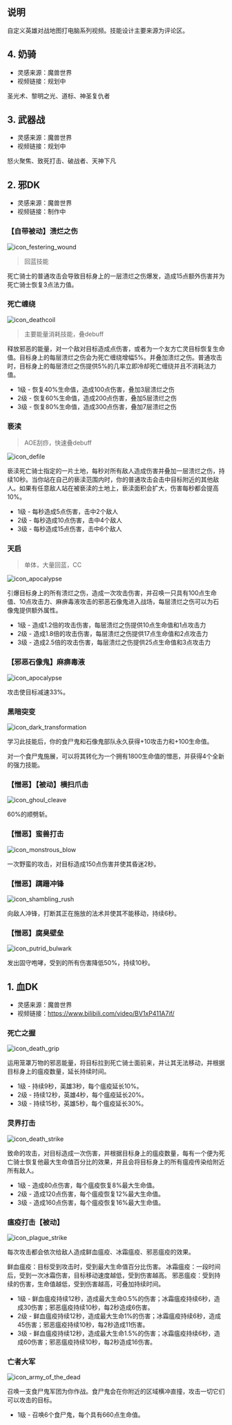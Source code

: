 ## 说明

自定义英雄对战地图打电脑系列视频。技能设计主要来源为评论区。

## 4. 奶骑

- 灵感来源：魔兽世界
- 视频链接：规划中

圣光术、黎明之光、道标、神圣复仇者

## 3. 武器战

- 灵感来源：魔兽世界
- 视频链接：规划中

怒火聚焦、致死打击、破战者、天神下凡

## 2. 邪DK

- 灵感来源：魔兽世界
- 视频链接：制作中

### 【自带被动】溃烂之伤

![icon_festering_wound](textures/spell_yorsahj_bloodboil_purpleoil.jpg)

> 回蓝技能

死亡骑士的普通攻击会导致目标身上的一层溃烂之伤爆发，造成15点额外伤害并为死亡骑士恢复3点法力值。

### 死亡缠绕

![icon_deathcoil](textures/spell_shadow_deathcoil.jpg)

> 主要能量消耗技能，叠debuff

释放邪恶的能量，对一个敌对目标造成点伤害，或者为一个友方亡灵目标恢复生命值。目标身上的每层溃烂之伤会为死亡缠绕增幅5%。并叠加溃烂之伤。普通攻击时，目标身上的每层溃烂之伤提供5%的几率立即冷却死亡缠绕并且不消耗法力值。

- 1级 - 恢复40%生命值，造成100点伤害，叠加3层溃烂之伤
- 2级 - 恢复60%生命值，造成200点伤害，叠加5层溃烂之伤
- 3级 - 恢复80%生命值，造成300点伤害，叠加7层溃烂之伤

### 亵渎

> AOE刮痧，快速叠debuff

![icon_defile](textures/spell_deathknight_defile.jpg)

亵渎死亡骑士指定的一片土地，每秒对所有敌人造成伤害并叠加一层溃烂之伤，持续10秒。当你站在自己的亵渎范围内时，你的普通攻击会击中目标附近的其他敌人。如果有任意敌人站在被亵渎的土地上，亵渎面积会扩大，伤害每秒都会提高10%。

- 1级 - 每秒造成5点伤害，击中2个敌人
- 2级 - 每秒造成10点伤害，击中4个敌人
- 3级 - 每秒造成15点伤害，击中6个敌人

### 天启

> 单体，大量回蓝，CC

![icon_apocalypse](textures/artifactability_unholydeathknight_deathsembrace.jpg)

引爆目标身上的所有溃烂之伤，造成一次攻击伤害，并召唤一只具有100点生命值、10点攻击力、麻痹毒液攻击的邪恶石像鬼进入战场，每层溃烂之伤可以为石像鬼提供额外属性。

- 1级 - 造成1.2倍的攻击伤害，每层溃烂之伤提供10点生命值和1点攻击力
- 2级 - 造成1.8倍的攻击伤害，每层溃烂之伤提供17点生命值和2点攻击力
- 3级 - 造成2.5倍的攻击伤害，每层溃烂之伤提供25点生命值和3点攻击力

### 【邪恶石像鬼】麻痹毒液

![icon_apocalypse](textures/spell_nature_nullifydisease.jpg)

攻击使目标减速33%。

### 黑暗突变

![icon_dark_transformation](textures/achievement_boss_festergutrotface.jpg)

学习此技能后，你的食尸鬼和石像鬼部队永久获得+10攻击力和+100生命值。

对一个食尸鬼施展，可以将其转化为一个拥有1800生命值的憎恶，并获得4个全新的强力技能。

### 【憎恶】【被动】横扫爪击

![icon_ghoul_cleave](textures/spell_deathknight_thrash_ghoul.jpg)

60%的顺劈斩。

### 【憎恶】蛮兽打击

![icon_monstrous_blow](textures/spell_frost_stun.jpg)

一次野蛮的攻击，对目标造成150点伤害并使其昏迷2秒。

### 【憎恶】蹒跚冲锋

![icon_shambling_rush](textures/spell_shadow_skull.jpg)

向敌人冲锋，打断其正在施放的法术并使其不能移动，持续6秒。

### 【憎恶】腐臭壁垒

![icon_putrid_bulwark](textures/spell_shadow_raisedead.jpg)

发出固守咆哮，受到的所有伤害降低50%，持续10秒。

## 1. 血DK

- 灵感来源：魔兽世界
- 视频链接：https://www.bilibili.com/video/BV1xP411A7if/

### 死亡之握

![icon_death_grip](textures/spell_deathknight_strangulate.jpg)

运用笼罩万物的邪恶能量，将目标拉到死亡骑士面前来，并让其无法移动，并根据目标身上的瘟疫数量，延长持续时间。

- 1级 - 持续9秒，英雄3秒，每个瘟疫延长10%。
- 2级 - 持续12秒，英雄4秒，每个瘟疫延长20%。
- 3级 - 持续15秒，英雄5秒，每个瘟疫延长30%。

### 灵界打击

![icon_death_strike](textures/spell_deathknight_butcher2.jpg)

致命的攻击，对目标造成一次伤害，并根据目标身上的瘟疫数量，每有一个便为死亡骑士恢复他最大生命值百分比的效果，并且会将目标身上的所有瘟疫传染给附近所有敌人。

- 1级 - 造成80点伤害，每个瘟疫恢复8%最大生命值。
- 2级 - 造成120点伤害，每个瘟疫恢复12%最大生命值。
- 3级 - 造成160点伤害，每个瘟疫恢复16%最大生命值。

### 瘟疫打击【被动】

![icon_plague_strike](textures/spell_deathknight_plaguestrike.jpg)

每次攻击都会依次给敌人造成鲜血瘟疫、冰霜瘟疫、邪恶瘟疫的效果。

鲜血瘟疫：目标受到攻击时，受到最大生命值百分比伤害。
冰霜瘟疫：一段时间后，受到一次冰霜伤害，目标移动速度越低，受到伤害越高。
邪恶瘟疫：受到持续的伤害，生命值越低，受到伤害越高，可叠加持续时间。

- 1级 - 鲜血瘟疫持续12秒，造成最大生命0.5%的伤害；冰霜瘟疫持续6秒，造成30伤害；邪恶瘟疫持续10秒，每2秒造成6伤害。
- 2级 - 鲜血瘟疫持续12秒，造成最大生命1%的伤害；冰霜瘟疫持续6秒，造成45伤害；邪恶瘟疫持续10秒，每2秒造成11伤害。
- 3级 - 鲜血瘟疫持续12秒，造成最大生命1.5%的伤害；冰霜瘟疫持续6秒，造成60伤害；邪恶瘟疫持续10秒，每2秒造成16伤害。

### 亡者大军

![icon_army_of_the_dead](textures/spell_deathknight_armyofthedead.jpg)

召唤一支食尸鬼军团为你作战。食尸鬼会在你附近的区域横冲直撞，攻击一切它们可以攻击的目标。

- 1级 - 召唤6个食尸鬼，每个具有660点生命值。
